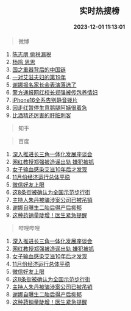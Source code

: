 <div align="center"><h2>实时热搜榜</h2><h4>2023-12-01 11:13:01</h4></div>

> 微博  

1. [陈志朋 偷税漏税](https://s.weibo.com/weibo?q=%E9%99%88%E5%BF%97%E6%9C%8B%20%E5%81%B7%E7%A8%8E%E6%BC%8F%E7%A8%8E&t=31&band_rank=1&Refer=top)<br />
2. [杨鸣 思思](https://s.weibo.com/weibo?q=%E6%9D%A8%E9%B8%A3%20%E6%80%9D%E6%80%9D&t=31&band_rank=2&Refer=top)<br />
3. [国之重器背后的中国链](https://s.weibo.com/weibo?q=%23%E5%9B%BD%E4%B9%8B%E9%87%8D%E5%99%A8%E8%83%8C%E5%90%8E%E7%9A%84%E4%B8%AD%E5%9B%BD%E9%93%BE%23&t=31&band_rank=3&Refer=top)<br />
4. [一对艾滋夫妇的第19年](https://s.weibo.com/weibo?q=%23%E4%B8%80%E5%AF%B9%E8%89%BE%E6%BB%8B%E5%A4%AB%E5%A6%87%E7%9A%84%E7%AC%AC19%E5%B9%B4%23&t=31&band_rank=4&Refer=top)<br />
5. [谢娜报名家长会表演落选了](https://s.weibo.com/weibo?q=%23%E8%B0%A2%E5%A8%9C%E6%8A%A5%E5%90%8D%E5%AE%B6%E9%95%BF%E4%BC%9A%E8%A1%A8%E6%BC%94%E8%90%BD%E9%80%89%E4%BA%86%23&t=31&band_rank=5&Refer=top)<br />
6. [警方通报网红校长郑强被传包养情妇](https://s.weibo.com/weibo?q=%23%E8%AD%A6%E6%96%B9%E9%80%9A%E6%8A%A5%E7%BD%91%E7%BA%A2%E6%A0%A1%E9%95%BF%E9%83%91%E5%BC%BA%E8%A2%AB%E4%BC%A0%E5%8C%85%E5%85%BB%E6%83%85%E5%A6%87%23&t=31&band_rank=6&Refer=top)<br />
7. [iPhone16全系告别静音拨片](https://s.weibo.com/weibo?q=%23iPhone16%E5%85%A8%E7%B3%BB%E5%91%8A%E5%88%AB%E9%9D%99%E9%9F%B3%E6%8B%A8%E7%89%87%23&t=31&band_rank=7&Refer=top)<br />
8. [因走红暂停生意鹅腿阿姨很着急](https://s.weibo.com/weibo?q=%23%E5%9B%A0%E8%B5%B0%E7%BA%A2%E6%9A%82%E5%81%9C%E7%94%9F%E6%84%8F%E9%B9%85%E8%85%BF%E9%98%BF%E5%A7%A8%E5%BE%88%E7%9D%80%E6%80%A5%23&t=31&band_rank=8&Refer=top)<br />
9. [比酒精还厉害的肝脏刺客](https://s.weibo.com/weibo?q=%E6%AF%94%E9%85%92%E7%B2%BE%E8%BF%98%E5%8E%89%E5%AE%B3%E7%9A%84%E8%82%9D%E8%84%8F%E5%88%BA%E5%AE%A2&t=31&band_rank=9&Refer=top)<br />

> 知乎  


> 百度  

1. [深入推进长三角一体化发展座谈会](https://www.baidu.com/s?wd=%E6%B7%B1%E5%85%A5%E6%8E%A8%E8%BF%9B%E9%95%BF%E4%B8%89%E8%A7%92%E4%B8%80%E4%BD%93%E5%8C%96%E5%8F%91%E5%B1%95%E5%BA%A7%E8%B0%88%E4%BC%9A&sa=fyb_news&rsv_dl=fyb_news)<br />
2. [网红教授郑强被造谣出轨 嫌犯被抓](https://www.baidu.com/s?wd=%E7%BD%91%E7%BA%A2%E6%95%99%E6%8E%88%E9%83%91%E5%BC%BA%E8%A2%AB%E9%80%A0%E8%B0%A3%E5%87%BA%E8%BD%A8+%E5%AB%8C%E7%8A%AF%E8%A2%AB%E6%8A%93&sa=fyb_news&rsv_dl=fyb_news)<br />
3. [女子输血感染艾滋10年后才发现](https://www.baidu.com/s?wd=%E5%A5%B3%E5%AD%90%E8%BE%93%E8%A1%80%E6%84%9F%E6%9F%93%E8%89%BE%E6%BB%8B10%E5%B9%B4%E5%90%8E%E6%89%8D%E5%8F%91%E7%8E%B0&sa=fyb_news&rsv_dl=fyb_news)<br />
4. [11月份经济运行总体平稳](https://www.baidu.com/s?wd=11%E6%9C%88%E4%BB%BD%E7%BB%8F%E6%B5%8E%E8%BF%90%E8%A1%8C%E6%80%BB%E4%BD%93%E5%B9%B3%E7%A8%B3&sa=fyb_news&rsv_dl=fyb_news)<br />
5. [微信好友上限](https://www.baidu.com/s?wd=%E5%BE%AE%E4%BF%A1%E5%A5%BD%E5%8F%8B%E4%B8%8A%E9%99%90&sa=fyb_news&rsv_dl=fyb_news)<br />
6. [这8条街被确认为全国示范步行街](https://www.baidu.com/s?wd=%E8%BF%998%E6%9D%A1%E8%A1%97%E8%A2%AB%E7%A1%AE%E8%AE%A4%E4%B8%BA%E5%85%A8%E5%9B%BD%E7%A4%BA%E8%8C%83%E6%AD%A5%E8%A1%8C%E8%A1%97&sa=fyb_news&rsv_dl=fyb_news)<br />
7. [主持人朱丹被骗涉案公司已被吊销](https://www.baidu.com/s?wd=%E4%B8%BB%E6%8C%81%E4%BA%BA%E6%9C%B1%E4%B8%B9%E8%A2%AB%E9%AA%97%E6%B6%89%E6%A1%88%E5%85%AC%E5%8F%B8%E5%B7%B2%E8%A2%AB%E5%90%8A%E9%94%80&sa=fyb_news&rsv_dl=fyb_news)<br />
8. [谢娜自曝生二胎后得产后抑郁](https://www.baidu.com/s?wd=%E8%B0%A2%E5%A8%9C%E8%87%AA%E6%9B%9D%E7%94%9F%E4%BA%8C%E8%83%8E%E5%90%8E%E5%BE%97%E4%BA%A7%E5%90%8E%E6%8A%91%E9%83%81&sa=fyb_news&rsv_dl=fyb_news)<br />
9. [这种药销量陡增！医生紧急提醒](https://www.baidu.com/s?wd=%E8%BF%99%E7%A7%8D%E8%8D%AF%E9%94%80%E9%87%8F%E9%99%A1%E5%A2%9E%EF%BC%81%E5%8C%BB%E7%94%9F%E7%B4%A7%E6%80%A5%E6%8F%90%E9%86%92&sa=fyb_news&rsv_dl=fyb_news)<br />

> 哔哩哔哩  

1. [深入推进长三角一体化发展座谈会](https://www.baidu.com/s?wd=%E6%B7%B1%E5%85%A5%E6%8E%A8%E8%BF%9B%E9%95%BF%E4%B8%89%E8%A7%92%E4%B8%80%E4%BD%93%E5%8C%96%E5%8F%91%E5%B1%95%E5%BA%A7%E8%B0%88%E4%BC%9A&sa=fyb_news&rsv_dl=fyb_news)<br />
2. [网红教授郑强被造谣出轨 嫌犯被抓](https://www.baidu.com/s?wd=%E7%BD%91%E7%BA%A2%E6%95%99%E6%8E%88%E9%83%91%E5%BC%BA%E8%A2%AB%E9%80%A0%E8%B0%A3%E5%87%BA%E8%BD%A8+%E5%AB%8C%E7%8A%AF%E8%A2%AB%E6%8A%93&sa=fyb_news&rsv_dl=fyb_news)<br />
3. [女子输血感染艾滋10年后才发现](https://www.baidu.com/s?wd=%E5%A5%B3%E5%AD%90%E8%BE%93%E8%A1%80%E6%84%9F%E6%9F%93%E8%89%BE%E6%BB%8B10%E5%B9%B4%E5%90%8E%E6%89%8D%E5%8F%91%E7%8E%B0&sa=fyb_news&rsv_dl=fyb_news)<br />
4. [11月份经济运行总体平稳](https://www.baidu.com/s?wd=11%E6%9C%88%E4%BB%BD%E7%BB%8F%E6%B5%8E%E8%BF%90%E8%A1%8C%E6%80%BB%E4%BD%93%E5%B9%B3%E7%A8%B3&sa=fyb_news&rsv_dl=fyb_news)<br />
5. [微信好友上限](https://www.baidu.com/s?wd=%E5%BE%AE%E4%BF%A1%E5%A5%BD%E5%8F%8B%E4%B8%8A%E9%99%90&sa=fyb_news&rsv_dl=fyb_news)<br />
6. [这8条街被确认为全国示范步行街](https://www.baidu.com/s?wd=%E8%BF%998%E6%9D%A1%E8%A1%97%E8%A2%AB%E7%A1%AE%E8%AE%A4%E4%B8%BA%E5%85%A8%E5%9B%BD%E7%A4%BA%E8%8C%83%E6%AD%A5%E8%A1%8C%E8%A1%97&sa=fyb_news&rsv_dl=fyb_news)<br />
7. [主持人朱丹被骗涉案公司已被吊销](https://www.baidu.com/s?wd=%E4%B8%BB%E6%8C%81%E4%BA%BA%E6%9C%B1%E4%B8%B9%E8%A2%AB%E9%AA%97%E6%B6%89%E6%A1%88%E5%85%AC%E5%8F%B8%E5%B7%B2%E8%A2%AB%E5%90%8A%E9%94%80&sa=fyb_news&rsv_dl=fyb_news)<br />
8. [谢娜自曝生二胎后得产后抑郁](https://www.baidu.com/s?wd=%E8%B0%A2%E5%A8%9C%E8%87%AA%E6%9B%9D%E7%94%9F%E4%BA%8C%E8%83%8E%E5%90%8E%E5%BE%97%E4%BA%A7%E5%90%8E%E6%8A%91%E9%83%81&sa=fyb_news&rsv_dl=fyb_news)<br />
9. [这种药销量陡增！医生紧急提醒](https://www.baidu.com/s?wd=%E8%BF%99%E7%A7%8D%E8%8D%AF%E9%94%80%E9%87%8F%E9%99%A1%E5%A2%9E%EF%BC%81%E5%8C%BB%E7%94%9F%E7%B4%A7%E6%80%A5%E6%8F%90%E9%86%92&sa=fyb_news&rsv_dl=fyb_news)<br />

